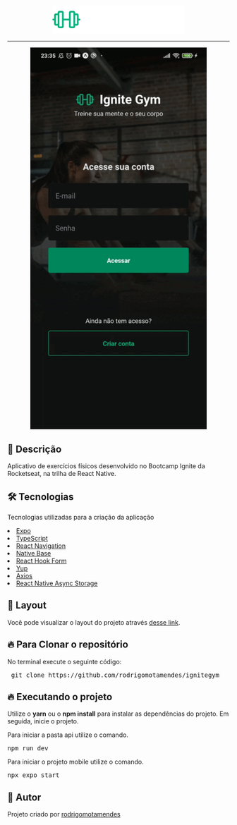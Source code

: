 <p align="center">
  <img src="https://github.com/rodrigomotamendes/ignitegym/blob/master/mobile/src/assets/logo.svg" width="300">
</p>

<hr size="2" width="100%" align="center" noshade>

  <p align="center">
   <img src="mobile/src/assets/ignitegym.gif" width="400">
  </p>

<h2>🚀 Descrição</h2>

  <p>Aplicativo de exercícios físicos desenvolvido no Bootcamp Ignite da Rocketseat, na trilha de React Native.</p>

<h2>🛠 Tecnologias</h2>

<p> Tecnologias utilizadas para a criação da aplicação</p>

<u>
 <li>
  <a href='https://expo.dev/' target="_blank" rel="nofollow">Expo</a>
 </li>
 
 <li>
  <a href='https://www.typescriptlang.org/' target="_blank" rel="nofollow">TypeScript</a>
 </li>
 
 <li>
  <a href='https://reactnavigation.org/' target="_blank" rel="nofollow">React Navigation</a>
 </li>
 
 <li>
  <a href='https://nativebase.io/' target="_blank" rel="nofollow">Native Base</a>
 </li>
 
 <li>
  <a href='https://react-hook-form.com/' target="_blank" rel="nofollow">React Hook Form</a>
 </li>
 
 <li>
  <a href='https://github.com/jquense/yup' target="_blank" rel="nofollow">Yup</a>
 </li>
 
 <li>
  <a href='https://github.com/axios/axios' target="_blank" rel="nofollow">Axios</a>
 </li>
 
 <li>
  <a href='https://www.npmjs.com/package/@react-native-async-storage/async-storage' target="_blank" rel="nofollow">React Native Async Storage</a>
 </li>
 
</u>

<h2>🔖 Layout</h2>

Você pode visualizar o layout do projeto através [desse link](<https://www.figma.com/file/2uY16FADX9FWhKWYJz9KYx/Ignite-Gym-(Community)?node-id=37%3A6&t=hX3VNtmP28SFcjbo-1>).

<h2>🔥 Para Clonar o repositório</h2>

<p>No terminal execute o seguinte código: </p>

<div class="highlight highlight-source-shell">
 <pre>
 git clone https://github.com/rodrigomotamendes/ignitegym
</pre>

</div>

<h2>🔥 Executando o projeto</h2>

<p>Utilize o <b>yarn</b> ou o <b>npm install</b> para instalar as dependências do projeto.
Em seguida, inicie o projeto. </p>

<p>Para iniciar a pasta api utilize o comando.</p>

<div class="highlight highlight-source-shell">
<pre>
npm run dev
</pre>
</div>

<p>Para iniciar o projeto mobile utilize o comando.</p>

<div class="highlight highlight-source-shell">
<pre>
npx expo start
</pre>
</div>

<h2>💜 Autor</h2>

<p>Projeto criado por <a href='https://www.linkedin.com/in/rodrigo-mota-mendes/' rel="nofollow">rodrigomotamendes</a></p>
